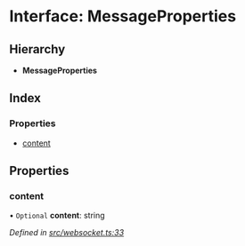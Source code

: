 # Interface: MessageProperties

## Hierarchy

* **MessageProperties**

## Index

### Properties

* [content](_websocket_.messageproperties.md#content)

## Properties

### content

• `Optional` **content**: string

*Defined in [src/websocket.ts:33](https://github.com/ourcord/ourcord/blob/1388589/src/websocket.ts#L33)*
